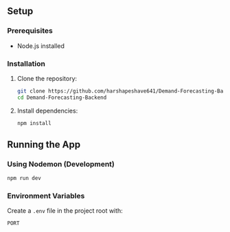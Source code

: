 

## Setup

### Prerequisites
- Node.js installed


### Installation
1. Clone the repository:
   ```sh
   git clone https://github.com/harshapeshave641/Demand-Forecasting-Backend.git
   cd Demand-Forecasting-Backend
   ```
2. Install dependencies:
   ```sh
   npm install
   ```

## Running the App

### Using Nodemon (Development)
```sh
npm run dev
```


### Environment Variables
Create a `.env` file in the project root with:
```
PORT
```

